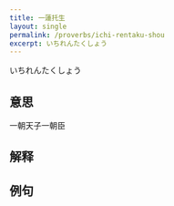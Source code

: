 ```yaml
---
title: 一蓮托生
layout: single
permalink: /proverbs/ichi-rentaku-shou
excerpt: いちれんたくしょう
---
```


いちれんたくしょう

## 意思

一朝天子一朝臣

## 解释

## 例句

